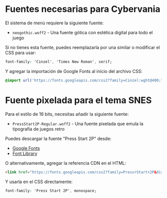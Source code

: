 # Fuentes necesarias para Cybervania

El sistema de menú requiere la siguiente fuente:

- `neogothic.woff2` - Una fuente gótica con estética digital para todo el juego

Si no tienes esta fuente, puedes reemplazarla por una similar o modificar el CSS para usar:
```css
font-family: 'Cinzel', 'Times New Roman', serif;
```

Y agregar la importación de Google Fonts al inicio del archivo CSS:
```css
@import url('https://fonts.googleapis.com/css2?family=Cinzel:wght@400;700&display=swap');
```

# Fuente pixelada para el tema SNES

Para el estilo de 16 bits, necesitas añadir la siguiente fuente:

- `PressStart2P-Regular.woff2` - Una fuente pixelada que emula la tipografía de juegos retro

Puedes descargar la fuente "Press Start 2P" desde:
- [Google Fonts](https://fonts.google.com/specimen/Press+Start+2P)
- [Font Library](https://fontlibrary.org/en/font/press-start-2p)

O alternativamente, agregar la referencia CDN en el HTML:
```html
<link href="https://fonts.googleapis.com/css2?family=Press+Start+2P&display=swap" rel="stylesheet">
```

Y usarla en el CSS directamente:
```css
font-family: 'Press Start 2P', monospace;
```

